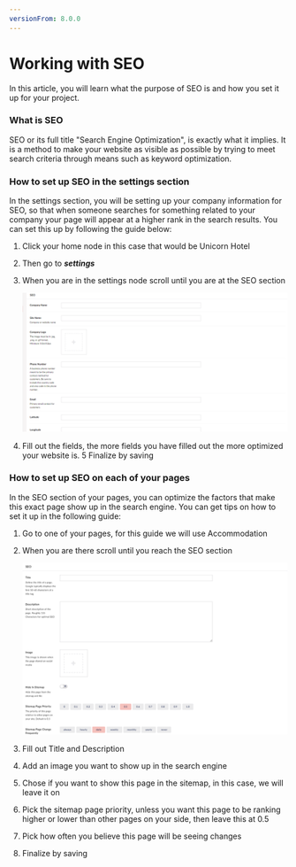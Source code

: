```yaml
---
versionFrom: 8.0.0
---
```


# Working with SEO
In this article, you will learn what the purpose of SEO is and how you set it up for your project.

### What is SEO

SEO or its full title "Search Engine Optimization", is exactly what it implies.
It is a method to make your website as visible as possible by trying to meet search criteria through means such as keyword optimization.

### How to set up SEO in the settings section

In the settings section, you will be setting up your company information for SEO, so that when someone searches for something related to your company your page will appear at a higher rank in the search results. You can set this up by following the guide below:

1. Click your home node in this case that would be Unicorn Hotel
2. Then go to ***settings***
3. When you are in the settings node scroll until you are at the SEO section

    ![this shows what the SEO seetings looks like in the general settings](images/SEO-in-settings.png)

4. Fill out the fields, the more fields you have filled out the more optimized your website is.
5 Finalize by saving

### How to set up SEO on each of your pages

In the SEO section of your pages, you can optimize the factors that make this exact page show up in the search engine.
You can get tips on how to set it up in the following guide:

1. Go to one of your pages, for this guide we will use Accommodation
2. When you are there scroll until you reach the SEO section

    ![this shows what the SEO seetings looks like on each page](images/SEO-on-each-page.png)

3. Fill out Title and Description
4. Add an image you want to show up in the search engine
5. Chose if you want to show this page in the sitemap, in this case, we will leave it on
6. Pick the sitemap page priority, unless you want this page to be ranking higher or lower than other pages on your side, then leave this at 0.5
7. Pick how often you believe this page will be seeing changes 
8. Finalize by saving
